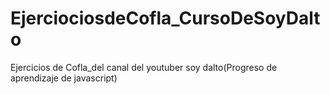 # EjerciociosdeCofla_CursoDeSoyDalto
Ejercicios de Cofla_del canal del youtuber soy dalto(Progreso de aprendizaje de javascript)
